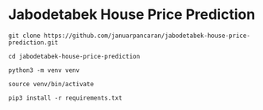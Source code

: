 # Jabodetabek House Price Prediction

`git clone https://github.com/januarpancaran/jabodetabek-house-price-prediction.git`

`cd jabodetabek-house-price-prediction`

`python3 -m venv venv`

`source venv/bin/activate`

`pip3 install -r requirements.txt`
